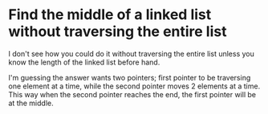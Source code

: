 # Find the middle of a linked list without traversing the entire list

I don't see how you could do it without traversing the entire list unless you know the length of the linked list before hand.

I'm guessing the answer wants two pointers; first pointer to be traversing one element at a time, while the second pointer moves 2 elements at a time.
This way when the second pointer reaches the end, the first pointer will be at the middle.